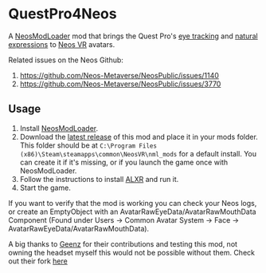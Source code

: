# QuestPro4Neos

A [NeosModLoader](https://github.com/zkxs/NeosModLoader) mod that brings the Quest Pro's [eye tracking](https://developer.oculus.com/documentation/unity/move-eye-tracking/) and [natural expressions](https://developer.oculus.com/documentation/unity/move-face-tracking/) to [Neos VR](https://neos.com/) avatars.

Related issues on the Neos Github:
1. https://github.com/Neos-Metaverse/NeosPublic/issues/1140
1. https://github.com/Neos-Metaverse/NeosPublic/issues/3770

## Usage
1. Install [NeosModLoader](https://github.com/zkxs/NeosModLoader).
1. Download the [latest release](https://github.com/dfgHiatus/QuestPro4Neos/releases/latest) of this mod and place it in your mods folder. This folder should be at `C:\Program Files (x86)\Steam\steamapps\common\NeosVR\nml_mods` for a default install. You can create it if it's missing, or if you launch the game once with NeosModLoader.
1. Follow the instructions to install [ALXR](https://docs.google.com/document/d/1MFGxIrdh7U2tq368X_UthryceIsapwz6C7hydmnaWQM/edit) and run it.
1. Start the game.

If you want to verify that the mod is working you can check your Neos logs, or create an EmptyObject with an AvatarRawEyeData/AvatarRawMouthData Component (Found under Users -> Common Avatar System -> Face -> AvatarRawEyeData/AvatarRawMouthData).

A big thanks to [Geenz](https://github.com/Geenz) for their contributions and testing this mod, not owning the headset myself this would not be possible without them. Check out their fork [here](https://github.com/Geenz/QuestPro4Neos)
